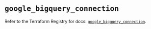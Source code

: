 # `google_bigquery_connection`

Refer to the Terraform Registry for docs: [`google_bigquery_connection`](https://registry.terraform.io/providers/hashicorp/google-beta/6.33.0/docs/resources/google_bigquery_connection).
